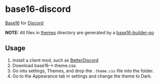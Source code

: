 # base16-discord

[Base16](https://github.com/tinted-theming/home?tab=readme-ov-file) for [Discord](https://discord.com/)

**NOTE:** All files in [themes](/themes) directory are generated by a [base16-builder-go](https://github.com/tinted-theming/base16-builder-go)

## Usage

1. Install a client mod, such as [BetterDiscord](https://betterdiscord.app)
2. Download base16-*.theme.css
3. Go into settings, Themes, and drop the `.theme.css` file into the folder.
4. Go to the Appearance tab in settings and change the theme to Dark.
